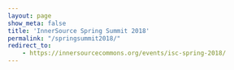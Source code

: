 ```yaml
---
layout: page
show_meta: false
title: 'InnerSource Spring Summit 2018'       
permalink: "/springsummit2018/"
redirect_to: 
    - https://innersourcecommons.org/events/isc-spring-2018/
---
```

